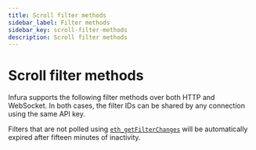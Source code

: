 ```yaml
---
title: Scroll filter methods
sidebar_label: Filter methods
sidebar_key: scroll-filter-methods
description: Scroll filter methods
---
```


# Scroll filter methods

Infura supports the following filter methods over both HTTP and WebSocket. In both cases, the filter IDs can be shared by any connection using the same API key.

Filters that are not polled using [`eth_getFilterChanges`](eth_getfilterchanges.mdx) will be automatically expired after fifteen minutes of inactivity.
